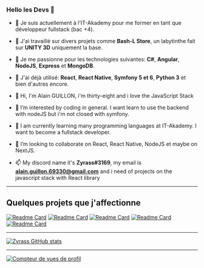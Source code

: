 ### Hello les Devs 👋

- 🔭 Je suis actuellement à l'IT-Akademy pour me former en tant que développeur fullstack (bac +4).
- 🔭 J'ai travaillé sur divers projets comme **Bash-L Store**, un labytinthe fait sur **UNITY 3D** uniquement la base.
- 🌱 Je me passionne pour les technologies suivantes: **C#**, **Angular**, **NodeJS**, **Express** et **MongoDB**.
- 🌱 J'ai déjà utilisé: **React**, **React Native**, **Symfony 5 et 6**, **Python 3** et bien d'autres encore.

- 👋 Hi, I'm Alain GUILLON, i'm thirty-eight and i love the JavaScript Stack
- 👀 I’m interested by coding in general. I want learn to use the backend with nodeJS but i'm not closed with symfony.
- 🌱 I am currently learning many programming languages at IT-Akademy. I want to become a fullstack developer.
- 💞️ I’m looking to collaborate on React, React Native, NodeJS et maybe on NextJS.
- 📫 My discord name it's **Zyrass#3169**, my email is **alain.guillon.69330@gmail.com** and i need of projects on the javascript stack with React library


---

## Quelques projets que j'affectionne

[![Readme Card](https://github-readme-stats.vercel.app/api/pin/?username=Zyrass&repo=Bash-L_Store&show_owner=true&theme=dracula&title_color=89e051)](https://github.com/Zyrass/Bash-L_Store) [![Readme Card](https://github-readme-stats.vercel.app/api/pin/?username=Zyrass&repo=Unity-First_Game&show_owner=true&theme=dracula&title_color=178600)](https://github.com/Zyrass/Unity-First_Game) [![Readme Card](https://github-readme-stats.vercel.app/api/pin/?username=Zyrass&repo=flutter_bac_a_sable&show_owner=false&theme=dracula&title_color=00B4AB)](https://github.com/Zyrass/flutter_bac_a_sable) [![Readme Card](https://github-readme-stats.vercel.app/api/pin/?username=Zyrass&repo=perso-projet-vanillajs-virtual-keyboard&theme=dracula&title_color=f1e05a&locale=fr)](https://github.com/Zyrass/vue3_bac_a_sable_decouverte) [![Readme Card](https://github-readme-stats.vercel.app/api/pin/?username=Zyrass&repo=vue3_bac_a_sable_decouverte&theme=dracula&title_color=f1e05a&locale=fr)](https://github.com/Zyrass/vue3_bac_a_sable_decouverte)

---

[![Zyrass GitHub stats](https://github-readme-stats.vercel.app/api?username=Zyrass&hide=contribs,prs,issues,stars&theme=prussian&show_icons=true&card_width=1000&locale=fr)](https://github.com/Zyrass)

---

[![Compteur de vues de profil](https://komarev.com/ghpvc/?username=Zyrass)](https://github.com/Zyrass)

<!--

DART  = 00B4AB
C++   = f34b7d
CS    = 178600
JS    = f1e05a
SHELL = 89e051

![Statistiques de votre référentiel](https://github-readme-stats.vercel.app/api/top-langs/?username=Zyrass&theme=blue-green)
![Zyrass GitHub stats](https://github-readme-stats.vercel.app/api?username=Zyrass&hide=contribs,prs,issues,stars&theme=cobalt)
![Zyrass GitHub stats](https://github-readme-stats.vercel.app/api?username=Zyrass&hide=contribs,prs,issues,stars&theme=tokyonight) 


**Zyrass/zyrass** is a ✨ _special_ ✨ repository because its `README.md` (this file) appears on your GitHub profile.

Here are some ideas to get you started:

- 👯 I’m looking to collaborate on ...
- 🤔 I’m looking for help with ...
- 💬 Ask me about ...
- 📫 How to reach me: ...
- 😄 Pronouns: ...
- ⚡ Fun fact: ...

 ## 2. Générateur de blagues aléatoires
 ![Carte de blagues](https://readme-jokes.vercel.app/api)

 ## 3. Badge des contributeurs
 ![Statistiques de votre référentiel](https://contrib.rocks/image?repo=Tanu-N-Prabhu/Python)

## 4. Repository View Counter - HITS
 ![Hits](https://hitcounter.pythonanywhere.com/count/tag.svg?url=github.com/Zyrass/Bash-L_Store)
--> 
 
